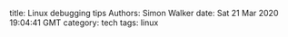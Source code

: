 title: Linux debugging tips
Authors: Simon Walker
date: Sat 21 Mar 2020 19:04:41 GMT
category: tech
tags: linux

